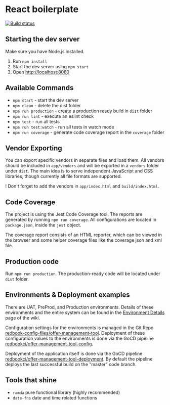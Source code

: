 # React boilerplate

[![Build status](https://badge.buildkite.com/c667037d3f2152120b0eefc6bdef95e6b3c578503d93d090aa.svg)](https://buildkite.com/tabcorp/offer-management-tool)

## Starting the dev server

Make sure you have Node.js installed.

1. Run `npm install`
2. Start the dev server using `npm start`
3. Open [http://localhost:8080](http://localhost:8080)

## Available Commands

- `npm start` - start the dev server
- `npm clean` - delete the dist folder
- `npm run production` - create a production ready build in `dist` folder
- `npm run lint` - execute an eslint check
- `npm test` - run all tests
- `npm run test:watch` - run all tests in watch mode
- `npm run coverage` - generate code coverage report in the `coverage` folder

## Vendor Exporting

You can export specific vendors in separate files and load them. All vendors should be included in `app/vendors` and will be exported in a `vendors` folder under `dist`. The main idea is to serve independent JavaScript and CSS libraries, though currently all file formats are supported.

! Don't forget to add the vendors in `app/index.html` and `build/index.html`.

## Code Coverage

The project is using the Jest Code Coverage tool. The reports are generated by running `npm run coverage`. All configurations are located in `package.json`, inside the `jest` object.

The coverage report consists of an HTML reporter, which can be viewed in the browser and some helper coverage files like the coverage json and xml file.

## Production code

Run `npm run production`. The production-ready code will be located under `dist` folder.

## Environments & Deployment examples

There are UAT, PreProd, and Production environments.
Details of these environments and the entire system can be found in the [Environment Details](https://tabcorp-digital.atlassian.net/wiki/spaces/DT/pages/136777169/Environment+Details) page of the wiki.

Configuration settings for the environments is managed in the Git Repo [redbook-config-files/offer-management-tool](https://github.tabcorp.com.au/TabDigital/offer-management-tool). Deployment of these configuration values to the environments is done via the GoCD pipeline [redbookci/offer-management-tool-config](https://redbookci.tabdigital.com.au/go/tab/pipeline/history/offer-management-tool-config).

Deployment of the application itself is done via the GoCD pipeline [redbookci/offer-management-tool-deployment](https://redbookci.tabdigital.com.au/go/tab/pipeline/history/offer-management-tool-deployment). By default the pipeline deploys the last successful build on the "master" code branch.

## Tools that shine

- `ramda` pure functional library (highly recommended)
- `date-fns` date and time related functions
